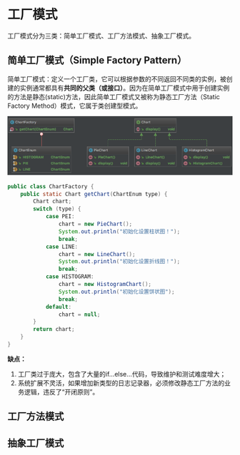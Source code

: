 # 工厂模式

工厂模式分为三类：简单工厂模式、工厂方法模式、抽象工厂模式。

## 简单工厂模式（Simple  Factory Pattern）

简单工厂模式：定义一个工厂类，它可以根据参数的不同返回不同类的实例，被创建的实例通常都具有**共同的父类（或接口）**。因为在简单工厂模式中用于创建实例的方法是静态(static)方法，因此简单工厂模式又被称为静态工厂方法（Static Factory Method）模式，它属于类创建型模式。

![](./img/img-001.png)

```java
public class ChartFactory {
    public static Chart getChart(ChartEnum type) {
        Chart chart;
        switch (type) {
            case PEI:
                chart = new PieChart();
                System.out.println("初始化设置柱状图！");
                break;
            case LINE:
                chart = new LineChart();
                System.out.println("初始化设置折线图！");
                break;
            case HISTOGRAM:
                chart = new HistogramChart();
                System.out.println("初始化设置饼状图");
                break;
            default:
                chart = null;
        }
        return chart;
    }
}
```

**缺点：**
1. 工厂类过于庞大，包含了大量的if…else…代码，导致维护和测试难度增大；
2. 系统扩展不灵活，如果增加新类型的日志记录器，必须修改静态工厂方法的业务逻辑，违反了“开闭原则”。

## 工厂方法模式

## 抽象工厂模式

